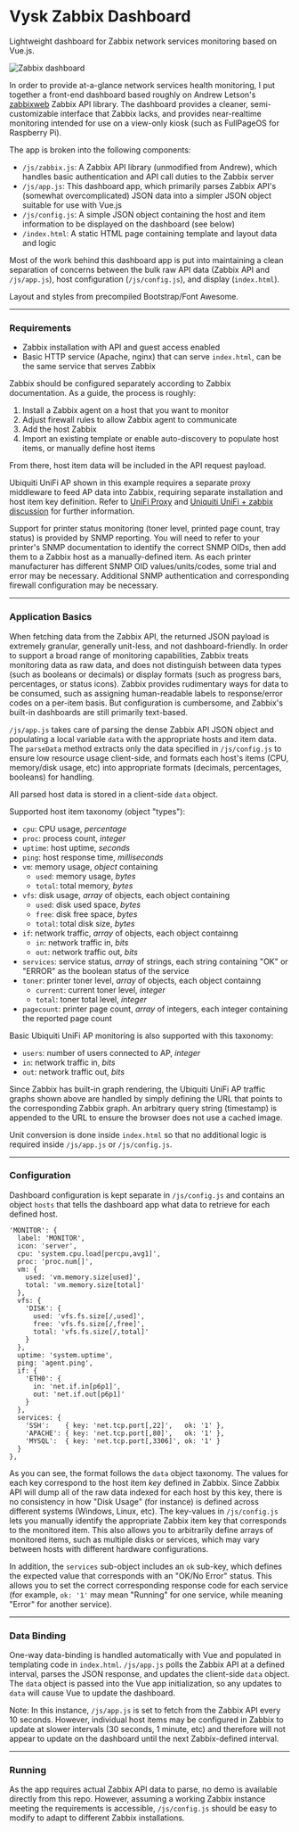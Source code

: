 Vysk Zabbix Dashboard
============

Lightweight dashboard for Zabbix network services monitoring based on Vue.js.

![Zabbix dashboard](https://user-images.githubusercontent.com/9514732/32372013-73e1db3a-c0d6-11e7-96d0-4b6e8cb4a681.png)

In order to provide at-a-glance network services health monitoring, I put together a front-end dashboard based roughly on Andrew Letson's [zabbixweb](https://github.com/velinath/zabbixweb) Zabbix API library. The dashboard provides a cleaner, semi-customizable interface that Zabbix lacks, and provides near-realtime monitoring intended for use on a view-only kiosk (such as FullPageOS for Raspberry Pi).

The app is broken into the following components:
- `/js/zabbix.js`: A Zabbix API library (unmodified from Andrew), which handles basic authentication and API call duties to the Zabbix server
- `/js/app.js`: This dashboard app, which primarily parses Zabbix API's (somewhat overcomplicated) JSON data into a simpler JSON object suitable for use with Vue.js
- `/js/config.js`: A simple JSON object containing the host and item information to be displayed on the dashboard (see below)
- `/index.html`: A static HTML page containing template and layout data and logic

Most of the work behind this dashboard app is put into maintaining a clean separation of concerns between the bulk raw API data (Zabbix API and `/js/app.js`), host configuration (`/js/config.js`), and display (`index.html`).

Layout and styles from precompiled Bootstrap/Font Awesome.

---

### Requirements

- Zabbix installation with API and guest access enabled
- Basic HTTP service (Apache, nginx) that can serve `index.html`, can be the same service that serves Zabbix

Zabbix should be configured separately according to Zabbix documentation. As a guide, the process is roughly:
1. Install a Zabbix agent on a host that you want to monitor
2. Adjust firewall rules to allow Zabbix agent to communicate
3. Add the host Zabbix
4. Import an existing template or enable auto-discovery to populate host items, or manually define host items

From there, host item data will be included in the API request payload.

Ubiquiti UniFi AP shown in this example requires a separate proxy middleware to feed AP data into Zabbix, requiring separate installation and host item key definition. Refer to [UniFi Proxy](https://github.com/zbx-sadman/unifi_proxy/wiki/UniFi-Proxy-Guide-in-English) and [Uniquiti UniFi + zabbix discussion](https://www.zabbix.com/forum/showthread.php?t=44717) for further information.

Support for printer status monitoring (toner level, printed page count, tray status) is provided by SNMP reporting. You will need to refer to your printer's SNMP documentation to identify the correct SNMP OIDs, then add them to a Zabbix host as a manually-defined item. As each printer manufacturer has different SNMP OID values/units/codes, some trial and error may be necessary. Additional SNMP authentication and corresponding firewall configuration may be necessary.

---

### Application Basics

When fetching data from the Zabbix API, the returned JSON payload is extremely granular, generally unit-less, and not dashboard-friendly. In order to support a broad range of monitoring capabilities, Zabbix treats monitoring data as raw data, and does not distinguish between data types (such as booleans or decimals) or display formats (such as progress bars, percentages, or status icons). Zabbix provides rudimentary ways for data to be consumed, such as assigning human-readable labels to response/error codes on a per-item basis. But configuration is cumbersome, and Zabbix's built-in dashboards are still primarily text-based.

`/js/app.js` takes care of parsing the dense Zabbix API JSON object and populating a local variable `data` with the appropriate hosts and item data. The `parseData` method extracts only the data specified in `/js/config.js` to ensure low resource usage client-side, and formats each host's items (CPU, memory/disk usage, etc) into appropriate formats (decimals, percentages, booleans) for handling.

All parsed host data is stored in a client-side `data` object.

Supported host item taxonomy (object "types"):
- `cpu`: CPU usage, _percentage_
- `proc`: process count, _integer_
- `uptime`: host uptime, _seconds_
- `ping`: host response time, _milliseconds_
- `vm`: memory usage, _object_ containing
  - `used`: memory usage, _bytes_
  - `total`: total memory, _bytes_
- `vfs`: disk usage, _array_ of objects, each object containing
  - `used`: disk used space, _bytes_
  - `free`: disk free space, _bytes_
  - `total`: total disk size, _bytes_
- `if`: network traffic, _array_ of objects, each object containng
  - `in`: network traffic in, _bits_
  - `out`: network traffic out, _bits_
- `services`: service status, _array_ of strings, each string containing "OK" or "ERROR" as the boolean status of the service
- `toner`: printer toner level, _array_ of objects, each object containng
  - `current`: current toner level, _integer_
  - `total`: toner total level, _integer_
- `pagecount`: printer page count, _array_ of integers, each integer containing the reported page count

Basic Ubiquiti UniFi AP monitoring is also supported with this taxonomy:
- `users`: number of users connected to AP, _integer_
- `in`: network traffic in, _bits_
- `out`: network traffic out, _bits_

Since Zabbix has built-in graph rendering, the Ubiquiti UniFi AP traffic graphs shown above are handled by simply defining the URL that points to the corresponding Zabbix graph. An arbitrary query string (timestamp) is appended to the URL to ensure the browser does not use a cached image.

Unit conversion is done inside `index.html` so that no additional logic is required inside `/js/app.js` or `/js/config.js`.

---

### Configuration

Dashboard configuration is kept separate in `/js/config.js` and contains an object `hosts` that tells the dashboard app what data to retrieve for each defined host.

```
'MONITOR': {
  label: 'MONITOR',
  icon: 'server',
  cpu: 'system.cpu.load[percpu,avg1]',
  proc: 'proc.num[]',
  vm: {
    used: 'vm.memory.size[used]',
    total: 'vm.memory.size[total]'
  },
  vfs: {
    'DISK': {
      used: 'vfs.fs.size[/,used]',
      free: 'vfs.fs.size[/,free]',
      total: 'vfs.fs.size[/,total]'
    }
  },
  uptime: 'system.uptime',
  ping: 'agent.ping',
  if: {
    'ETH0': {
      in: 'net.if.in[p6p1]',
      out: 'net.if.out[p6p1]'
    }
  },
  services: {
    'SSH':    { key: 'net.tcp.port[,22]',   ok: '1' },
    'APACHE': { key: 'net.tcp.port[,80]',   ok: '1' },
    'MYSQL':  { key: 'net.tcp.port[,3306]', ok: '1' }
  }
},

```

As you can see, the format follows the `data` object taxonomy. The values for each key correspond to the host item _key_ defined in Zabbix. Since Zabbix API will dump all of the raw data indexed for each host by this key, there is no consistency in how "Disk Usage" (for instance) is defined across different systems (Windows, Linux, etc). The key-values in `/js/config.js` lets you manually identify the appropriate Zabbix item key that corresponds to the monitored item. This also allows you to arbitrarily define arrays of monitored items, such as multiple disks or services, which may vary between hosts with different hardware configurations.

In addition, the `services` sub-object includes an `ok` sub-key, which defines the expected value that corresponds with an "OK/No Error" status. This allows you to set the correct corresponding response code for each service (for example, `ok: '1'` may mean "Running" for one service, while meaning "Error" for another service).

---

### Data Binding

One-way data-binding is handled automatically with Vue and populated in templating code in `index.html`. `/js/app.js` polls the Zabbix API at a defined interval, parses the JSON response, and updates the client-side `data` object. The `data` object is passed into the Vue app initialization, so any updates to `data` will cause Vue to update the dashboard.

Note: In this instance, `/js/app.js` is set to fetch from the Zabbix API every 10 seconds. However, individual host items may be configured in Zabbix to update at slower intervals (30 seconds, 1 minute, etc) and therefore will not appear to update on the dashboard until the next Zabbix-defined interval.

---

### Running

As the app requires actual Zabbix API data to parse, no demo is available directly from this repo. However, assuming a working Zabbix instance meeting the requirements is accessible, `/js/config.js` should be easy to modify to adapt to different Zabbix installations.
